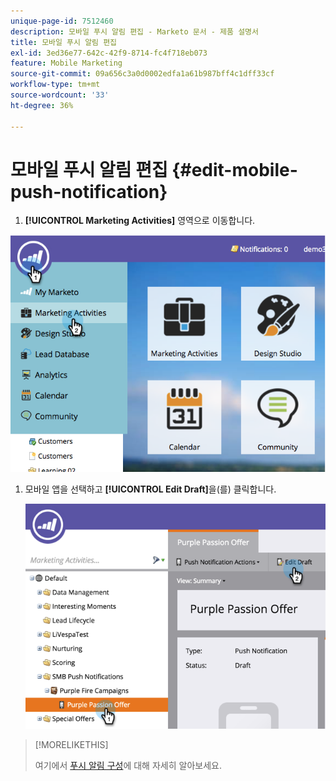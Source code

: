 ```yaml
---
unique-page-id: 7512460
description: 모바일 푸시 알림 편집 - Marketo 문서 - 제품 설명서
title: 모바일 푸시 알림 편집
exl-id: 3ed36e77-642c-42f9-8714-fc4f718eb073
feature: Mobile Marketing
source-git-commit: 09a656c3a0d0002edfa1a61b987bff4c1dff33cf
workflow-type: tm+mt
source-wordcount: '33'
ht-degree: 36%

---
```


# 모바일 푸시 알림 편집 {#edit-mobile-push-notification}

1. **[!UICONTROL Marketing Activities]** 영역으로 이동합니다.

![](assets/image2015-4-22-18-3a44-3a42.png)

1. 모바일 앱을 선택하고 **[!UICONTROL Edit Draft]**&#x200B;을(를) 클릭합니다.

   ![](assets/image2015-4-22-18-3a45-3a13.png)

>[!MORELIKETHIS]
>
>여기에서 [푸시 알림 구성](/help/marketo/product-docs/mobile-marketing/push-notifications/configure-mobile-push-notification.md)에 대해 자세히 알아보세요.
